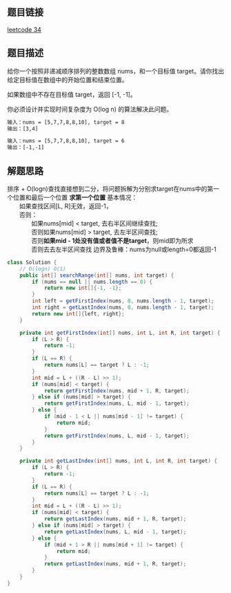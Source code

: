 ## 题目链接

[leetcode 34](https://leetcode.cn/problems/find-first-and-last-position-of-element-in-sorted-array/)

## 题目描述

给你一个按照非递减顺序排列的整数数组 nums，和一个目标值 target。请你找出给定目标值在数组中的开始位置和结束位置。

如果数组中不存在目标值 target，返回 [-1, -1]。

你必须设计并实现时间复杂度为 O(log n) 的算法解决此问题。

```html
输入：nums = [5,7,7,8,8,10], target = 8
输出：[3,4]

输入：nums = [5,7,7,8,8,10], target = 6
输出：[-1,-1]
```

## 解题思路

排序 + O(logn)查找直接想到二分，将问题拆解为分别求target在nums中的第一个位置和最后一个位置
**求第一个位置**
基本情况：  
　　如果查找区间[L, R]无效，返回-1，  
　　否则：  
　　　　如果nums[mid] < target, 去右半区间继续查找;  
　　　　否则如果nums[mid] > target, 去左半区间查找;  
　　　　否则**如果mid - 1处没有值或者值不是target**，则mid即为所求  
    　　　　否则去去左半区间查找
边界及鲁棒：nums为null或length=0都返回-1


```JAVA
class Solution {
    // O(logn) O(1)
    public int[] searchRange(int[] nums, int target) {
        if (nums == null || nums.length == 0) {
            return new int[]{-1, -1};
        }
        int left = getFirstIndex(nums, 0, nums.length - 1, target);
        int right = getLastIndex(nums, 0, nums.length - 1, target);
        return new int[]{left, right};
    }

    private int getFirstIndex(int[] nums, int L, int R, int target) {
        if (L > R) {
            return -1;
        }
        if (L == R) {
            return nums[L] == target ? L : -1;
        }
        int mid = L + ((R - L) >> 1);
        if (nums[mid] < target) {
            return getFirstIndex(nums, mid + 1, R, target);
        } else if (nums[mid] > target) {
            return getFirstIndex(nums, L, mid - 1, target);
        } else {
            if (mid - 1 < L || nums[mid - 1] != target) {
                return mid;
            }
            return getFirstIndex(nums, L, mid - 1, target);
        }
    }

    private int getLastIndex(int[] nums, int L, int R, int target) {
        if (L > R) {
            return -1;
        }
        if (L == R) {
            return nums[L] == target ? L : -1;
        }
        int mid = L + ((R - L) >> 1);
        if (nums[mid] < target) {
            return getLastIndex(nums, mid + 1, R, target);
        } else if (nums[mid] > target) {
            return getLastIndex(nums, L, mid - 1, target);
        } else {
            if (mid + 1 > R || nums[mid + 1] != target) {
                return mid;
            }
            return getLastIndex(nums, mid + 1, R, target);
        }
    }
}
```

